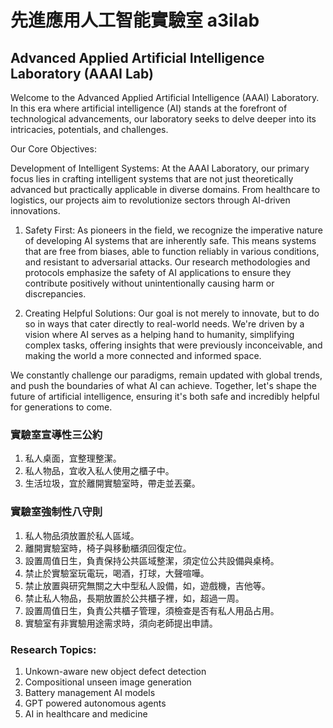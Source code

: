 # 先進應用人工智能實驗室 a3ilab
##  Advanced Applied Artificial Intelligence Laboratory (AAAI Lab)
Welcome to the Advanced Applied Artificial Intelligence (AAAI) Laboratory. In this era where artificial intelligence (AI) stands at the forefront of technological advancements, our laboratory seeks to delve deeper into its intricacies, potentials, and challenges.

Our Core Objectives:

Development of Intelligent Systems: At the AAAI Laboratory, our primary focus lies in crafting intelligent systems that are not just theoretically advanced but practically applicable in diverse domains. From healthcare to logistics, our projects aim to revolutionize sectors through AI-driven innovations.

1. Safety First: As pioneers in the field, we recognize the imperative nature of developing AI systems that are inherently safe. This means systems that are free from biases, able to function reliably in various conditions, and resistant to adversarial attacks. Our research methodologies and protocols emphasize the safety of AI applications to ensure they contribute positively without unintentionally causing harm or discrepancies.

2. Creating Helpful Solutions: Our goal is not merely to innovate, but to do so in ways that cater directly to real-world needs. We're driven by a vision where AI serves as a helping hand to humanity, simplifying complex tasks, offering insights that were previously inconceivable, and making the world a more connected and informed space.

We constantly challenge our paradigms, remain updated with global trends, and push the boundaries of what AI can achieve. Together, let's shape the future of artificial intelligence, ensuring it's both safe and incredibly helpful for generations to come.


### 實驗室宣導性三公約
1. 私人桌面，宜整理整潔。
2. 私人物品，宜收入私人使用之櫃子中。
3. 生活垃圾，宜於離開實驗室時，帶走並丟棄。

### 實驗室強制性八守則
1. 私人物品須放置於私人區域。
2. 離開實驗室時，椅子與移動櫃須回復定位。
3. 設置周值日生，負責保持公共區域整潔，須定位公共設備與桌椅。
4. 禁止於實驗室玩電玩，喝酒，打球，大聲喧嘩。
5. 禁止放置與研究無關之大中型私人設備，如，遊戲機，吉他等。 
6. 禁止私人物品，長期放置於公共櫃子裡，如，超過一周。
7. 設置周值日生，負責公共櫃子管理，須檢查是否有私人用品占用。
8. 實驗室有非實驗用途需求時，須向老師提出申請。

### Research Topics:
1. Unkown-aware new object defect detection
2. Compositional unseen image generation
3. Battery management AI models
4. GPT powered autonomous agents
5. AI in healthcare and medicine


